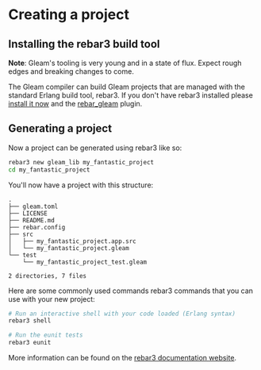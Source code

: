 # Creating a project

## Installing the rebar3 build tool

**Note**: Gleam's tooling is very young and in a state of flux. Expect rough
edges and breaking changes to come.

The Gleam compiler can build Gleam projects that are managed with the standard
Erlang build tool, rebar3. If you don't have rebar3 installed please [install
it now](https://www.rebar3.org/) and the [rebar_gleam][rebar_gleam] plugin.

[rebar_gleam]: https://github.com/gleam-lang/rebar_gleam#installation

## Generating a project

Now a project can be generated using rebar3 like so:

```sh
rebar3 new gleam_lib my_fantastic_project
cd my_fantastic_project
```

You'll now have a project with this structure:

```
.
├── gleam.toml
├── LICENSE
├── README.md
├── rebar.config
├── src
│   ├── my_fantastic_project.app.src
│   └── my_fantastic_project.gleam
└── test
    └── my_fantastic_project_test.gleam

2 directories, 7 files
```

Here are some commonly used commands rebar3 commands that you can use with
your new project:

```sh
# Run an interactive shell with your code loaded (Erlang syntax)
rebar3 shell

# Run the eunit tests
rebar3 eunit
```

More information can be found on the [rebar3 documentation website](https://www.rebar3.org/docs).
